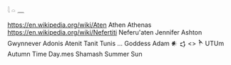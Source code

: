 𓇋 𓏏 𓈖

https://en.wikipedia.org/wiki/Aten
Athen Athenas https://en.wikipedia.org/wiki/Nefertiti Neferu'aten Jennifer Ashton Gwynnever 
Adonis
Atenit Tanit Tunis ... Goddess
Adam
𒀭 𒌓 <> 𒋻  UTUm Autumn Time Day.mes Shamash Summer Sun


